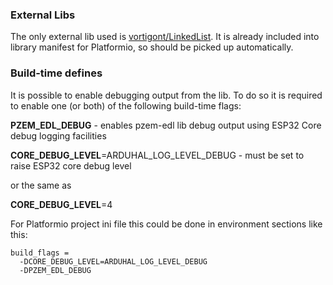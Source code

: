 ### External Libs
The only external lib used is [vortigont/LinkedList](https://github.com/vortigont/LinkedList#vortigont). It is already included into library manifest for Platformio, so should be picked up automatically.


### Build-time defines
It is possible to enable debugging output from the lib. To do so it is required to enable one (or both) of the following build-time flags:

__PZEM_EDL_DEBUG__    - enables pzem-edl lib debug output using ESP32 Core debug logging facilities

__CORE_DEBUG_LEVEL__=ARDUHAL_LOG_LEVEL_DEBUG  - must be set to raise ESP32 core debug level

or the same as

__CORE_DEBUG_LEVEL__=4

For Platformio project ini file this could be done in environment sections like this:

```[env:debug]
build_flags =
  -DCORE_DEBUG_LEVEL=ARDUHAL_LOG_LEVEL_DEBUG
  -DPZEM_EDL_DEBUG
```

